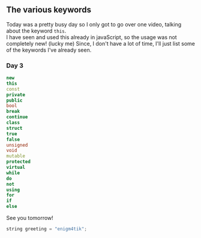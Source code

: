 ## The various keywords

Today was a pretty busy day so I only got to go over one video, talking about the keyword `this`.  
I have seen and used this already in javaScript, so the usage was not completely new! (lucky me)
Since, I don't have a lot of time, I'll just list some of the keywords I've already seen.

### Day 3

```cpp
new
this
const 
private
public
bool
break
continue
class
struct
true 
false
unsigned
void
mutable
protected
virtual
while
do
not
using
for
if
else
```

See you tomorrow!

```cpp
string greeting = "enigm4tik";
``` 